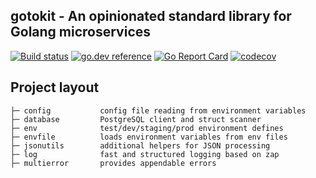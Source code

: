 ## gotokit - An opinionated standard library for Golang microservices

[![Build status](https://github.com/cornelk/gotokit/actions/workflows/go.yaml/badge.svg?branch=main)](https://github.com/cornelk/gotokit/actions)
[![go.dev reference](https://img.shields.io/badge/go.dev-reference-007d9c?logo=go&logoColor=white&style=flat-square)](https://pkg.go.dev/github.com/cornelk/gotokit)
[![Go Report Card](https://goreportcard.com/badge/github.com/cornelk/gotokit)](https://goreportcard.com/report/github.com/cornelk/gotokit)
[![codecov](https://codecov.io/gh/cornelk/gotokit/branch/main/graph/badge.svg?token=NS5UY28V3A)](https://codecov.io/gh/cornelk/gotokit)

## Project layout

    ├─ config           config file reading from environment variables
    ├─ database         PostgreSQL client and struct scanner
    ├─ env              test/dev/staging/prod environment defines
    ├─ envfile          loads environment variables from env files
    ├─ jsonutils        additional helpers for JSON processing 
    ├─ log              fast and structured logging based on zap
    ├─ multierror       provides appendable errors
